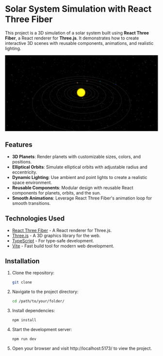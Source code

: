 # Solar System Simulation with React Three Fiber

This project is a 3D simulation of a solar system built using **React Three Fiber**, a React renderer for **Three.js**.
It demonstrates how to create interactive 3D scenes with reusable components, animations, and realistic lighting.

![Solar System Screenshot](./screenshot.png) <!-- Add a screenshot if available -->

## Features

- **3D Planets**: Render planets with customizable sizes, colors, and positions.
- **Elliptical Orbits**: Simulate elliptical orbits with adjustable radius and eccentricity.
- **Dynamic Lighting**: Use ambient and point lights to create a realistic space environment.
- **Reusable Components**: Modular design with reusable React components for planets, orbits, and the sun.
- **Smooth Animations**: Leverage React Three Fiber's animation loop for smooth transitions.

## Technologies Used

- [React Three Fiber](https://docs.pmnd.rs/react-three-fiber/getting-started/introduction) - A React renderer for
  Three.js.
- [Three.js](https://threejs.org/) - A 3D graphics library for the web.
- [TypeScript](https://www.typescriptlang.org/) - For type-safe development.
- [Vite](https://vitejs.dev/) - Fast build tool for modern web development.

## Installation

1. Clone the repository:
   ```bash
   git clone 
   ```
2. Navigate to the project directory:
     ```bash 
     cd /path/to/your/folder/
     ```
3. Install dependencies:
    ```bash 
    npm install
    ```
4. Start the development server:
    ```bash
    npm run dev 
    ```
5. Open your browser and visit http://localhost:5173/ to view the project.